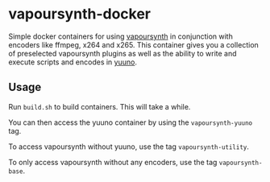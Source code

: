 # vapoursynth-docker
Simple docker containers for using [vapoursynth](https://www.vapoursynth.com/) in conjunction with encoders like ffmpeg, x264 and x265.
This container gives you a collection of preselected vapoursynth plugins as well as the ability to write and execute scripts and encodes in [yuuno](https://yuuno.encode.moe/).

## Usage
Run ``build.sh`` to build containers. This will take a while.

You can then access the yuuno container by using the ``vapoursynth-yuuno`` tag.

To access vapoursynth without yuuno, use the tag ``vapoursynth-utility``.

To only access vapoursynth without any encoders, use the tag ``vapoursynth-base``.